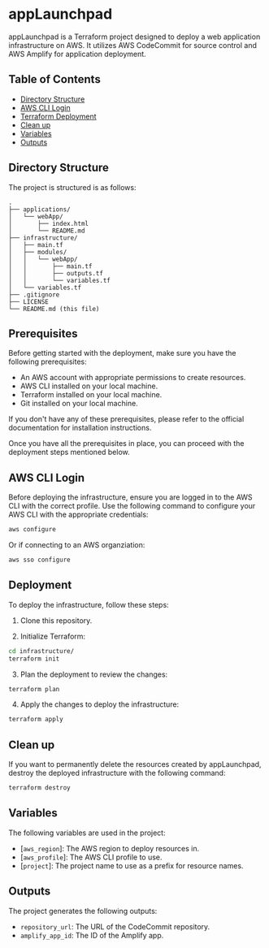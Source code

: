 # appLaunchpad

appLaunchpad is a Terraform project designed to deploy a web application infrastructure on AWS. It utilizes AWS CodeCommit for source control and AWS Amplify for application deployment.

## Table of Contents

- [Directory Structure](#directory-structure)
- [AWS CLI Login](#aws-cli-login)
- [Terraform Deployment](#terraform-deployment)
- [Clean up](#terraform-destruction)
- [Variables](#variables)
- [Outputs](#outputs)

## Directory Structure

The project is structured is as follows:

```
.
├── applications/
│   └── webApp/
│       ├── index.html
│       └── README.md
├── infrastructure/
│   ├── main.tf
│   ├── modules/
│   │   └── webApp/
│   │       ├── main.tf
│   │       ├── outputs.tf
│   │       └── variables.tf
│   └── variables.tf
├── .gitignore
├── LICENSE
└── README.md (this file)
```

## Prerequisites

Before getting started with the deployment, make sure you have the following prerequisites:

- An AWS account with appropriate permissions to create resources.
- AWS CLI installed on your local machine.
- Terraform installed on your local machine.
- Git installed on your local machine.

If you don't have any of these prerequisites, please refer to the official documentation for installation instructions.

Once you have all the prerequisites in place, you can proceed with the deployment steps mentioned below.

## AWS CLI Login

Before deploying the infrastructure, ensure you are logged in to the AWS CLI with the correct profile. Use the following command to configure your AWS CLI with the appropriate credentials:

```sh
aws configure
```
Or if connecting to an AWS organziation:

```sh
aws sso configure
```

## Deployment

To deploy the infrastructure, follow these steps:

1. Clone this repository.

2. Initialize Terraform:

```sh
cd infrastructure/
terraform init
```

3. Plan the deployment to review the changes:

```sh
terraform plan
```

4. Apply the changes to deploy the infrastructure:

```sh
terraform apply
```

## Clean up

If you want to permanently delete the resources created by appLaunchpad, destroy the deployed infrastructure with the following command:

```sh
terraform destroy
```

## Variables

The following variables are used in the project:

- [`aws_region`]: The AWS region to deploy resources in.
- [`aws_profile`]: The AWS CLI profile to use.
- [`project`]: The project name to use as a prefix for resource names.

## Outputs

The project generates the following outputs:

- `repository_url`: The URL of the CodeCommit repository.
- `amplify_app_id`: The ID of the Amplify app.